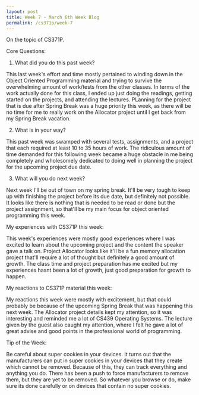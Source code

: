 ```yaml
---
layout: post
title: Week 7 - March 6th Week Blog
permalink: /cs371p/week-7
---
```


On the topic of CS371P.

Core Questions:

1. What did you do this past week?

This last week's effort and time mostly pertained to winding down in the Object Oriented Programming material and trying to survive the overwhelming amount of work/tests from the other classes. In terms of the work actually done for this class, I ended up just doing the readings, getting started on the projects, and attending the lectures. PLanning for the project that is due after Spring Break was a huge priority this week, as there will be no time for me to really work on the Allocator project until I get back from my Spring Break vacation. 

2. What is in your way?

This past week was swamped with several tests, assignments, and a project that each required at least 10 to 35 hours of work. The ridiculous amount of time demanded for this following week became a huge obstacle in me being completely and wholesomely dedicated to doing well in planning the project for the upcoming project due date.

3. What will you do next week?

Next week I'll be out of town on my spring break. It'll be very tough to keep up with finishing the project before its due date, but definitely not possible. It looks like there is nothing that is needed to be read or done but the project assignment, so that'll be my main focus for object oriented programming this week.


My experiences with CS371P this week:

This week's experiences were mostly good experiences where I was excited to learn about the upcoming project and the content the speaker gave a talk on. Project Allocator looks like it'll be a fun memory allocation project that'll require a lot of thought but definitely a good amount of growth. The class time and project preparation has me excited but my experiences hasnt been a lot of growth, just good preparation for growth to happen.


My reactions to CS371P material this week:

My reactions this week were mostly with excitement, but that could probably be because of the upcoming Spring Break that was happening this next week. The Allocator project details kept my attention, so it was interesting and reminded me a lot of CS439 Operating Systems. The lecture given by the guest also caught my attention, where I felt he gave a lot of great advise and good points in the professional world of programming.


Tip of the Week:

Be careful about super cookies in your devices. It turns out that the manufacturers can put in super cookies in your devices that they create which cannot be removed. Because of this, they can track everything and anything you do. There has been a push to force manufacturers to remove them, but they are yet to be removed. So whatever you browse or do, make sure its done carefully or on devices that contain no super cookies. 




